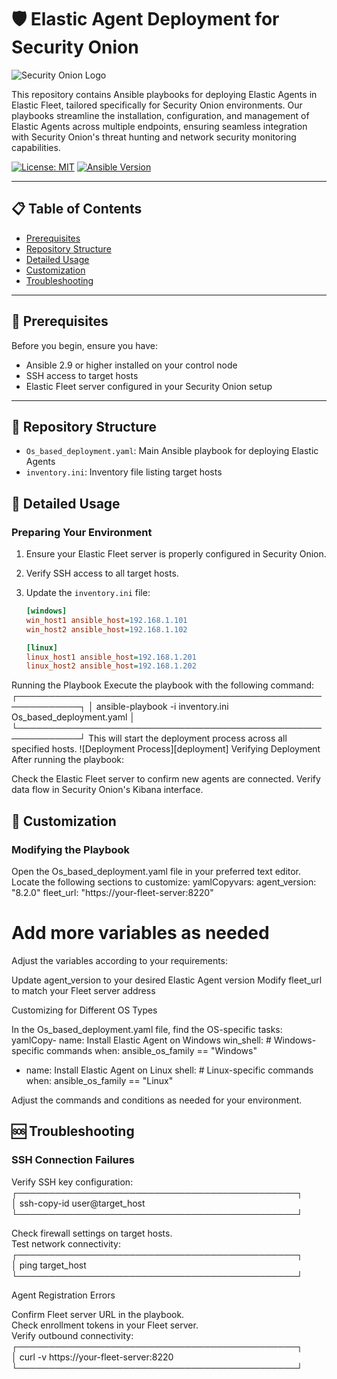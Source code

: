# 🛡️ Elastic Agent Deployment for Security Onion

![Security Onion Logo][logo]

[logo]:https://private-user-images.githubusercontent.com/127058080/353984634-bea2f232-053c-429e-8910-89ba34560917.png?jwt=eyJhbGciOiJIUzI1NiIsInR5cCI6IkpXVCJ9.eyJpc3MiOiJnaXRodWIuY29tIiwiYXVkIjoicmF3LmdpdGh1YnVzZXJjb250ZW50LmNvbSIsImtleSI6ImtleTUiLCJleHAiOjE3MjI0NTc4NTQsIm5iZiI6MTcyMjQ1NzU1NCwicGF0aCI6Ii8xMjcwNTgwODAvMzUzOTg0NjM0LWJlYTJmMjMyLTA1M2MtNDI5ZS04OTEwLTg5YmEzNDU2MDkxNy5wbmc_WC1BbXotQWxnb3JpdGhtPUFXUzQtSE1BQy1TSEEyNTYmWC1BbXotQ3JlZGVudGlhbD1BS0lBVkNPRFlMU0E1M1BRSzRaQSUyRjIwMjQwNzMxJTJGdXMtZWFzdC0xJTJGczMlMkZhd3M0X3JlcXVlc3QmWC1BbXotRGF0ZT0yMDI0MDczMVQyMDI1NTRaJlgtQW16LUV4cGlyZXM9MzAwJlgtQW16LVNpZ25hdHVyZT0zMjYwYWFiYmE2OWViYzZhNmU5NjU2OTI4YzA0NmYxYWQ4YTQxYzNkYTA2ZDUwMzgzMjk3NTU4YmE2NWI1ODA5JlgtQW16LVNpZ25lZEhlYWRlcnM9aG9zdCZhY3Rvcl9pZD0wJmtleV9pZD0wJnJlcG9faWQ9MCJ9._-oggnecmhBv0FWWjSxyXVFPaVsDtKrQrC8t2-E8KoU "Security Onion Logo"

This repository contains Ansible playbooks for deploying Elastic Agents in Elastic Fleet, tailored specifically for Security Onion environments. Our playbooks streamline the installation, configuration, and management of Elastic Agents across multiple endpoints, ensuring seamless integration with Security Onion's threat hunting and network security monitoring capabilities.

[![License: MIT](https://img.shields.io/badge/License-MIT-yellow.svg)](https://opensource.org/licenses/MIT)
[![Ansible Version](https://img.shields.io/badge/Ansible-2.9+-green.svg)](https://www.ansible.com/)

---

## 📋 Table of Contents

- [Prerequisites](https://github.com/ranimhassine/elastic-agent-security-onion-deployment/blob/main/README.md#-prerequisites)
- [Repository Structure](https://github.com/ranimhassine/elastic-agent-security-onion-deployment/blob/main/README.md#-repository-structure)
- [Detailed Usage](https://github.com/ranimhassine/elastic-agent-security-onion-deployment/blob/main/README.md#-detailed-usage)
- [Customization](#customization)
- [Troubleshooting](#troubleshooting)

---

## 🔧 Prerequisites

Before you begin, ensure you have:

- Ansible 2.9 or higher installed on your control node
- SSH access to target hosts
- Elastic Fleet server configured in your Security Onion setup

---

## 📁 Repository Structure


- `Os_based_deployment.yaml`: Main Ansible playbook for deploying Elastic Agents
- `inventory.ini`: Inventory file listing target hosts

## 📘 Detailed Usage

### Preparing Your Environment

1. Ensure your Elastic Fleet server is properly configured in Security Onion.

2. Verify SSH access to all target hosts.

3. Update the `inventory.ini` file:
   ```ini
   [windows]
   win_host1 ansible_host=192.168.1.101
   win_host2 ansible_host=192.168.1.102

   [linux]
   linux_host1 ansible_host=192.168.1.201
   linux_host2 ansible_host=192.168.1.202
Running the Playbook
Execute the playbook with the following command:
┌────────────────────────────────────────────────────────────┐
│ ansible-playbook -i inventory.ini Os_based_deployment.yaml │
└────────────────────────────────────────────────────────────┘
This will start the deployment process across all specified hosts.
![Deployment Process][deployment]
Verifying Deployment
After running the playbook:

Check the Elastic Fleet server to confirm new agents are connected.
Verify data flow in Security Onion's Kibana interface.

## 🔧 Customization
### Modifying the Playbook

Open the Os_based_deployment.yaml file in your preferred text editor.
Locate the following sections to customize:
yamlCopyvars:
  agent_version: "8.2.0"
  fleet_url: "https://your-fleet-server:8220"
  # Add more variables as needed

Adjust the variables according to your requirements:

Update agent_version to your desired Elastic Agent version
Modify fleet_url to match your Fleet server address



Customizing for Different OS Types

In the Os_based_deployment.yaml file, find the OS-specific tasks:
yamlCopy- name: Install Elastic Agent on Windows
  win_shell: # Windows-specific commands
  when: ansible_os_family == "Windows"

- name: Install Elastic Agent on Linux
  shell: # Linux-specific commands
  when: ansible_os_family == "Linux"

Adjust the commands and conditions as needed for your environment.

## 🆘 Troubleshooting
### SSH Connection Failures

Verify SSH key configuration:  
┌─────────────────────────────────────────────┐  
│ ssh-copy-id user@target_host                 
└─────────────────────────────────────────────┘  

Check firewall settings on target hosts.  
Test network connectivity:  
┌─────────────────────────────────────────────┐  
│ ping target_host                            
└─────────────────────────────────────────────┘  


Agent Registration Errors  

Confirm Fleet server URL in the playbook.  
Check enrollment tokens in your Fleet server.  
Verify outbound connectivity:  
┌─────────────────────────────────────────────┐  
│ curl -v https://your-fleet-server:8220       
└─────────────────────────────────────────────┘  
